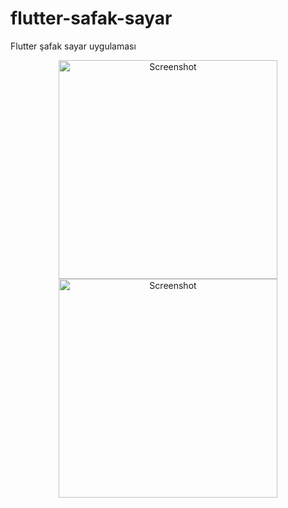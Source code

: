 # flutter-safak-sayar
Flutter şafak sayar uygulaması

<p align="center">
  <img src="https://i.hizliresim.com/Xc99Wf.jpg" width="350" title="Screenshot">
  <img src="https://i.hizliresim.com/vAHrYx.jpg" width="350" alt="Screenshot">
</p>



